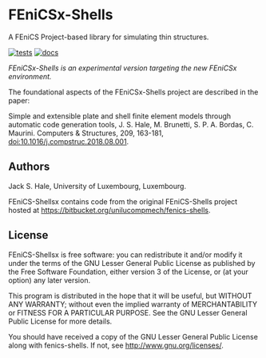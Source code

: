 # FEniCSx-Shells

A FEniCS Project-based library for simulating thin structures.

[![tests](https://github.com/FEniCS-Shells/fenicsx-shells/actions/workflows/tests.yml/badge.svg?branch=main)](https://github.com/FEniCS-Shells/fenicsx-shells/actions/workflows/tests.yml)
[![docs](https://github.com/FEniCS-Shells/fenicsx-shells/actions/workflows/tests.yml/badge.svg?branch=main)](https://fenics-shells.github.io/fenicsx-shells)

*FEniCSx-Shells is an experimental version targeting the new FEniCSx environment.*

The foundational aspects of the FEniCSx-Shells project are described in the paper:

Simple and extensible plate and shell finite element models through automatic
code generation tools, J. S. Hale, M. Brunetti, S. P. A. Bordas, C. Maurini.
Computers & Structures, 209, 163-181, [doi:10.1016/j.compstruc.2018.08.001](https://doi.org/10.1016/j.compstruc.2018.08.001).

## Authors

Jack S. Hale, University of Luxembourg, Luxembourg.

FEniCS-Shellsx contains code from the original FEniCS-Shells project
hosted at https://bitbucket.org/unilucompmech/fenics-shells.

## License

FEniCS-Shellsx is free software: you can redistribute it and/or
modify it under the terms of the GNU Lesser General Public License as published
by the Free Software Foundation, either version 3 of the License, or (at your
option) any later version.

This program is distributed in the hope that it will be useful, but WITHOUT ANY
WARRANTY; without even the implied warranty of MERCHANTABILITY or FITNESS FOR A
PARTICULAR PURPOSE.  See the GNU Lesser General Public License for more
details.

You should have received a copy of the GNU Lesser General Public License along
with fenics-shells.  If not, see http://www.gnu.org/licenses/.
